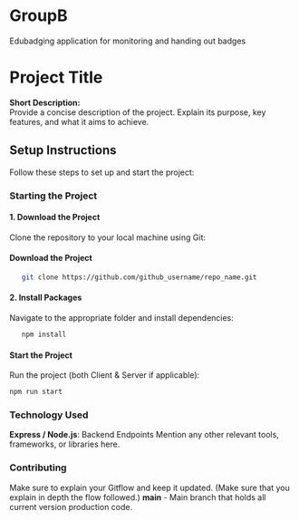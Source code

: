 # GroupB
Edubadging application for monitoring and handing out badges

# Project Title

**Short Description:**  
Provide a concise description of the project. Explain its purpose, key features, and what it aims to achieve.


## Setup Instructions

Follow these steps to set up and start the project:

### Starting the Project

#### 1. Download the Project
Clone the repository to your local machine using Git:
#### Download the Project
```sh
   git clone https://github.com/github_username/repo_name.git
   ```
   #### 2. Install Packages
   Navigate to the appropriate folder and install dependencies:
```sh
   npm install
```
#### Start the Project
Run the project (both Client & Server if applicable):

```sh
npm run start
```

### Technology Used
**Express / Node.js**: Backend Endpoints
Mention any other relevant tools, frameworks, or libraries here.

### Contributing
Make sure to explain your Gitflow and keep it updated. (Make sure that you explain in depth the flow followed.)
**main** - Main branch that holds all current version production code.
